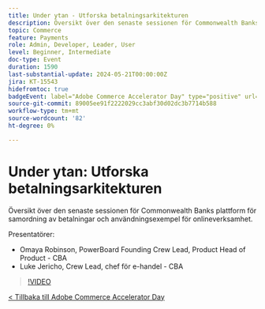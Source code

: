 ```yaml
---
title: Under ytan - Utforska betalningsarkitekturen
description: Översikt över den senaste sessionen för Commonwealth Banks plattform för samordning av betalningar och användningsexempel för onlineverksamhet.
topic: Commerce
feature: Payments
role: Admin, Developer, Leader, User
level: Beginner, Intermediate
doc-type: Event
duration: 1590
last-substantial-update: 2024-05-21T00:00:00Z
jira: KT-15543
hidefromtoc: true
badgeEvent: label="Adobe Commerce Accelerator Day" type="positive" url="https://experienceleague.adobe.com/en/docs/events/apac-commerce-recordings/2024/overview"
source-git-commit: 89005ee91f2222029cc3abf30d02dc3b7714b588
workflow-type: tm+mt
source-wordcount: '82'
ht-degree: 0%

---
```



# Under ytan: Utforska betalningsarkitekturen

Översikt över den senaste sessionen för Commonwealth Banks plattform för samordning av betalningar och användningsexempel för onlineverksamhet.

Presentatörer:

+ Omaya Robinson, PowerBoard Founding Crew Lead, Product Head of Product - CBA
+ Luke Jericho, Crew Lead, chef för e-handel - CBA

>[!VIDEO](https://video.tv.adobe.com/v/3429270/?learn=on)

[&lt; Tillbaka till Adobe Commerce Accelerator Day](./overview.md)